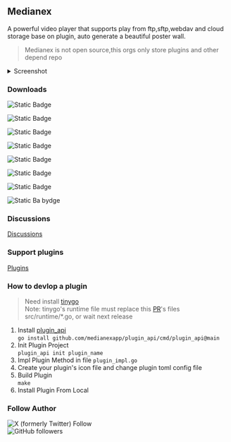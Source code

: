 ## Medianex
A powerful video player that supports play from ftp,sftp,webdav and cloud storage base on plugin, auto generate a beautiful poster wall.

>Medianex is not open source,this orgs only store plugins and other depend repo


<details>
<summary>Screenshot</summary>

![](../screenshot/01.png)
![](../screenshot/02.png)
![](../screenshot/03.png)
![](../screenshot/04.png)
![](../screenshot/05.png)
![](../screenshot/06.png)
</details>


### Downloads

![Static Badge](https://img.shields.io/badge/Linux_deb-v0.0.3_beta-blue?style=flat&link=https://file.medianex.app/linux/medianex-0.0.3-beta-linux.deb)  

![Static Badge](https://img.shields.io/badge/Macos_dmg_arm64-v0.0.3_beta-blue?style=flat&link=https://file.medianex.app/macos/medianex-0.0.3-beta-macos-arm64.dmg)  

![Static Badge](https://img.shields.io/badge/Macos_dmg_x86_64-v0.0.3_beta-blue?style=flat&link=https://file.medianex.app/macos/medianex-0.0.3-beta-macos-x86_64.dmg)  

![Static Badge](https://img.shields.io/badge/Windows_exe-v0.0.3_beta-blue?style=flat&link=https://file.medianex.app/windows/medianex-0.0.3-beta-windows-setup.exe)  

![Static Badge](https://img.shields.io/badge/Android-Coming_soon-blue?style=flat)  

![Static Badge](https://img.shields.io/badge/IOS-Coming_soon-blue?style=flat)  

![Static Badge](https://img.shields.io/badge/Android_TV-Coming_soon-blue?style=flat)  

![Static Ba bydge](https://img.shields.io/badge/Apple_TV-Coming_soon-blue?style=flat)  

### Discussions

[Discussions](https://github.com/orgs/medianexapp/discussions)

### Support plugins

[Plugins](https://github.com/medianexapp/plugins)

### How to devlop a plugin  
> Need install [tinygo](https://github.com/tinygo-org/tinygo)  
> Note: tinygo's runtime file must replace this [PR](https://github.com/tinygo-org/tinygo/pull/4875/files)'s files src/runtime/*.go, or wait next release

1. Install [plugin_api](https://github.com/medianexapp/plugin_api)  
    `go install github.com/medianexapp/plugin_api/cmd/plugin_api@main`
2. Init Plugin Project  
    `plugin_api init plugin_name`
3. Impl Plugin Method in file `plugin_impl.go`
4. Create your plugin's icon file and change plugin toml config file 
5. Build Plugin  
    `make`
6. Install Plugin From Local


### Follow Author
![X (formerly Twitter) Follow](https://img.shields.io/twitter/follow/labulakalia)  
![GitHub followers](https://img.shields.io/github/followers/labulakalia)
